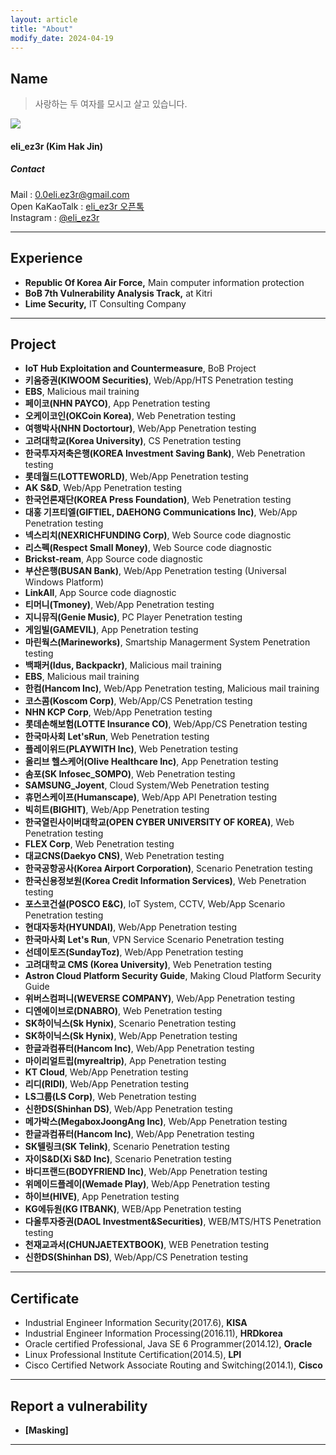 ```yaml
---
layout: article
title: "About"
modify_date: 2024-04-19
---
```


## Name
> 사랑하는 두 여자를 모시고 살고 있습니다.
<div class="item">
  <div class="item__image">
    <img class="image image--md" src="https://eliez3r.synology.me/assets/profile/me_2021.jpeg"/>
  </div>
  <div class="item__content">
    <div class="item__header">
      <h4>eli_ez3r (Kim Hak Jin)</h4>
        <h5>Contact</h5>
      <i class="fas fa-envelope"></i> Mail : <a href="mailto:0.0eli.ez3r@gmail.com" target=_blank>0.0eli.ez3r@gmail.com</a><br>
      <i class="fas fa-comments"></i> Open KaKaoTalk : <a href="https://open.kakao.com/o/sVU369mb" target=_blank>eli_ez3r 오픈톡</a><br>
      <i class="fab fa-instagram"></i> Instagram : <a href="https://www.instagram.com/eli_ez3r" target=_blank>@eli_ez3r</a><br>
      </div>
    </div>
</div>

-----

## Experience

- **Republic Of Korea Air Force,** Main computer information protection
- **BoB 7th Vulnerability Analysis Track,** at Kitri
- **Lime Security,** IT Consulting Company

------

## Project
- **IoT Hub Exploitation and Countermeasure**, BoB Project
- **키움증권(KIWOOM Securities)**, Web/App/HTS Penetration testing
- **EBS**, Malicious mail training
- **페이코(NHN PAYCO)**, App Penetration testing
- **오케이코인(OKCoin Korea)**, Web Penetration testing
- **여행박사(NHN Doctortour)**, Web/App Penetration testing
- **고려대학교(Korea University)**, CS Penetration testing
- **한국투자저축은행(KOREA Investment Saving Bank)**, Web Penetration testing
- **롯데월드(LOTTEWORLD)**, Web/App Penetration testing
- **AK S&D**, Web/App Penetration testing
- **한국언론재단(KOREA Press Foundation)**, Web Penetration testing
- **대홍 기프티엘(GIFTIEL, DAEHONG Communications Inc)**, Web/App Penetration testing
- **넥스리치(NEXRICHFUNDING Corp)**, Web Source code diagnostic
- **리스펙(Respect Small Money)**, Web Source code diagnostic
- **Brickst-ream**, App Source code diagnostic
- **부산은행(BUSAN Bank)**, Web/App Penetration testing (Universal Windows Platform)
- **LinkAll**, App Source code diagnostic
- **티머니(Tmoney)**, Web/App Penetration testing
- **지니뮤직(Genie Music)**, PC Player Penetration testing
- **게임빌(GAMEVIL)**, App Penetration testing
- **마린웍스(Marineworks)**, Smartship Managerment System Penetration testing
- **백패커(Idus, Backpackr)**, Malicious mail training
- **EBS**, Malicious mail training
- **한컴(Hancom Inc)**, Web/App Penetration testing, Malicious mail training
- **코스콤(Koscom Corp)**, Web/App/CS Penetration testing
- **NHN KCP Corp**, Web/App Penetration testing
- **롯데손해보험(LOTTE Insurance CO)**, Web/App/CS Penetration testing
- **한국마사회 Let'sRun**, Web Penetration testing
- **플레이위드(PLAYWITH Inc)**, Web Penetration testing
- **올리브 헬스케어(Olive Healthcare Inc)**, App Penetration testing
- **솜포(SK Infosec_SOMPO)**,  Web Penetration testing
- **SAMSUNG_Joyent**,  Cloud System/Web Penetration testing
- **휴먼스케이프(Humanscape)**,  Web/App API Penetration testing
- **빅히트(BIGHIT)**,  Web/App Penetration testing
- **한국열린사이버대학교(OPEN CYBER UNIVERSITY OF KOREA)**,  Web Penetration testing
- **FLEX Corp**,  Web Penetration testing
- **대교CNS(Daekyo CNS)**,  Web Penetration testing
- **한국공항공사(Korea Airport Corporation)**,  Scenario Penetration testing
- **한국신용정보원(Korea Credit Information Services)**,  Web Penetration testing
- **포스코건설(POSCO E&C)**,  IoT System, CCTV, Web/App Scenario Penetration testing
- **현대자동차(HYUNDAI)**,  Web/App Penetration testing
- **한국마사회 Let's Run**,  VPN Service Scenario Penetration testing
- **선데이토즈(SundayToz)**,  Web/App Penetration testing
- **고려대학교 CMS (Korea University)**,  Web Penetration testing
- **Astron Cloud Platform Security Guide**,  Making Cloud Platform Security Guide
- **위버스컴퍼니(WEVERSE COMPANY)**,  Web/App Penetration testing
- **디엔에이브로(DNABRO)**,  Web Penetration testing
- **SK하이닉스(Sk Hynix)**,  Scenario Penetration testing
- **SK하이닉스(Sk Hynix)**, Web/App Penetration testing
- **한글과컴퓨터(Hancom Inc)**, Web/App Penetration testing
- **마이리얼트립(myrealtrip)**, App Penetration testing
- **KT Cloud**, Web/App Penetration testing
- **리디(RIDI)**, Web/App Penetration testing
- **LS그룹(LS Corp)**, Web Penetration testing
- **신한DS(Shinhan DS)**, Web/App Penetration testing
- **메가박스(MegaboxJoongAng Inc)**, Web/App Penetration testing
- **한글과컴퓨터(Hancom Inc)**, Web/App Penetration testing
- **SK텔링크(SK Telink)**, Scenario Penetration testing
- **자이S&D(Xi S&D Inc)**, Scenario Penetration testing
- **바디프랜드(BODYFRIEND Inc)**, Web/App Penetration testing
- **위메이드플레이(Wemade Play)**, Web/App Penetration testing
- **하이브(HIVE)**, App Penetration testing
- **KG에듀원(KG ITBANK)**, WEB/App Penetration testing
- **다올투자증권(DAOL Investment&Securities)**, WEB/MTS/HTS Penetration testing
- **천재교과서(CHUNJAETEXTBOOK)**, WEB Penetration testing
- **신한DS(Shinhan DS)**, Web/App/CS Penetration testing

------

## Certificate

- Industrial Engineer Information Security(2017.6), **KISA**
- Industrial Engineer Information Processing(2016.11), **HRDkorea**
- Oracle certified Professional, Java SE 6 Programmer(2014.12), **Oracle**
- Linux Professional Institute Certification(2014.5), **LPI**
- Cisco Certified Network Associate Routing and Switching(2014.1), **Cisco**

-----

## Report a vulnerability

- **[Masking]**

-----